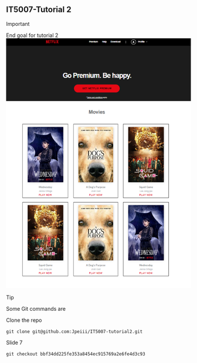 ## IT5007-Tutorial 2

> [!IMPORTANT]
> End goal for tutorial 2
![Screenshot of the homepage](assets/home-page-screenshot.png)


> [!TIP]
> Some Git commands are

Clone the repo
```
git clone git@github.com:Jpeiii/IT5007-tutorial2.git

```
Slide 7
```
git checkout bbf34dd225fe353a8454ec915769a2e6fe4d3c93

```

